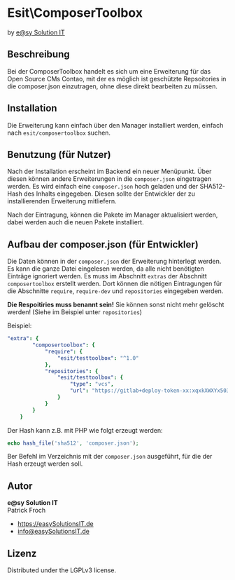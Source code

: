 # Esit\ComposerToolbox

by [e@sy Solution IT](https://easySolutionsIT.de)


## Beschreibung

Bei der ComposerToolbox handelt es sich um eine Erweiterung für das Open Source CMs Contao, mit der es möglich ist 
geschützte Repsoitories in die composer.json einzutragen, ohne diese direkt bearbeiten zu müssen.


## Installation

Die Erweiterung kann einfach über den Manager installiert werden, einfach nach `esit/composertoolbox` suchen.


## Benutzung (für Nutzer)

Nach der Installation erscheint im Backend ein neuer Menüpunkt. Über diesen können andere Erweiterungen in die 
`composer.json` eingetragen werden. Es wird einfach eine `composer.json` hoch geladen und der SHA512-Hash des 
Inhalts eingegeben. Diesen sollte der Entwickler der zu installierenden Erweiterung mitliefern. 

Nach der Eintragung, können die Pakete im Manager aktualisiert werden, dabei werden auch die neuen Pakete installiert.


## Aufbau der composer.json (für Entwickler)

Die Daten können in der `composer.json` der Erweiterung hinterlegt werden. Es kann die ganze Datei eingelesen werden, 
da alle nicht benötigten Einträge ignoriert werden. Es muss im Abschnitt `extras` der Abschnitt `composertoolbox` 
erstellt werden. Dort können die nötigen Eintragungen für die Abschnitte `require`, `require-dev` und `repositories` 
eingegeben werden. 

__Die Respoitiries muss benannt sein!__ Sie können sonst nicht mehr gelöscht werden!
(Siehe im Beispiel unter `repositories`)

Beispiel:

```yaml
"extra": {
        "composertoolbox": {
            "require": {
                "esit/testtoolbox": "^1.0"
            },
            "repositories": {
                "esit/testtoolbox": {
                    "type": "vcs",
                    "url": "https://gitlab+deploy-token-xx:xqxkXWXYx503XyxD0QXq@total-kreativ.de/pfroch/esit_testtoolbox_dev4.git"
                }
            }
        }
    }
```

Der Hash kann z.B. mit PHP wie folgt erzeugt werden:

```php
echo hash_file('sha512', 'composer.json');
```

Ber Befehl im Verzeichnis mit der `composer.json` ausgeführt, für die der Hash erzeugt werden soll.


## Autor

__e@sy Solution IT__  
Patrick Froch

* https://easySolutionsIT.de
* info@easySolutionsIT.de


## Lizenz

Distributed under the LGPLv3 license.